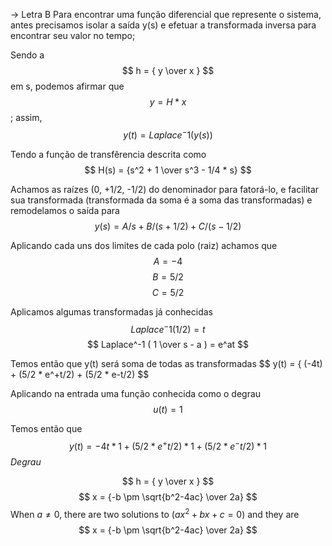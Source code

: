 -> Letra B
Para encontrar uma função diferencial que represente o sistema, antes precisamos isolar a saída y(s) e efetuar a transformada inversa para encontrar seu valor no tempo;

Sendo a
$$ h = {  y \over x } $$ 
em s, podemos afirmar que 
$$ y = { H * x } $$;
assim, 
$$ y(t) = Laplace^-1 ( y(s) ) $$ 

 Tendo a função de transfêrencia descrita como $$ H(s) = {s^2 + 1 \over s^3 - 1/4 * s} $$ 

 Achamos as raízes (0, +1/2, -1/2) do denominador para fatorá-lo, e facilitar sua transformada (transformada da soma é a soma das transformadas) e remodelamos o saída para $$ y(s) = A/s + B/(s+1/2) + C/(s-1/2) $$

 Aplicando cada uns dos limites de cada polo (raiz) achamos que $$ A = -4 $$ $$ B =  5/2 $$ $$ C = 5/2 $$

 Aplicamos algumas transformadas já conhecidas $$ Laplace^-1( 1/2 ) = t $$ $$ Laplace^-1 ( 1 \over s - a ) = e^at $$

Temos então que y(t) será soma de todas as transformadas $$ y(t) = { (-4t) + (5/2 * e^+t/2) + (5/2 * e-t/2) $$ 

 Aplicando na entrada uma função conhecida como o degrau $$ u(t) = 1 $$

 Temos então que $$ y(t) = -4t *1 + (5/2 * e^+t/2)*1 + (5/2 * e^-t/2)*1 $$ *Degrau*

$$ h = {  y \over x } $$
$$ x = {-b \pm \sqrt{b^2-4ac} \over 2a} $$
When $a \ne 0$, there are two solutions to $(ax^2 + bx + c = 0)$ and they are 
$$ x = {-b \pm \sqrt{b^2-4ac} \over 2a} $$
